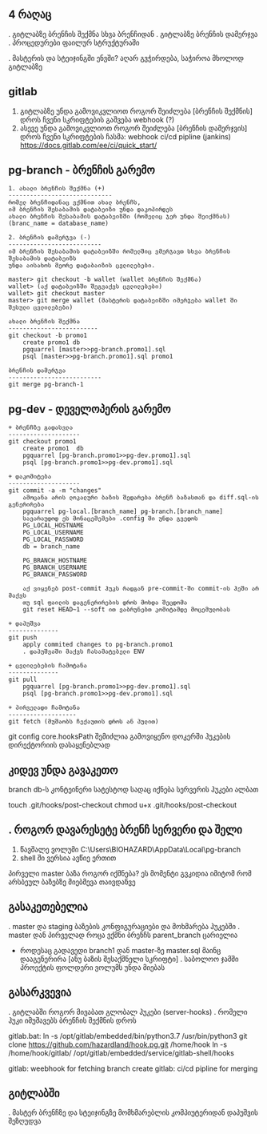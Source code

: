 4 რაღაც
-----------------------
. გიტლაბზე ბრენჩის შექმნა სხვა ბრენჩიდან
. გიტლაბზე ბრენჩის დამერჯვა
. პროცედურები ფაილურ სტრუქტურაში


. მასტერის და სტეიჯინგში ენვში? აღარ გვჭირდება, საჭიროა მხოლოდ გიტლაბზე

gitlab
------------------------
1. გიტლაბზე უნდა გამოვიკვლიოთ როგორ შეიძლება [ბრენჩის შექმნის] დროს ჩვენი სკრიფტების გაშვება
    webhook (?)
2. ასევე უნდა გამოვიკვლიოთ როგორ შეიძლება [ბრენჩის დამერჯვის] დროს ჩვენი სკრიფტების ჩასმა:
    webhook
    ci/cd pipline (jankins) https://docs.gitlab.com/ee/ci/quick_start/

pg-branch - ბრენჩის გარემო
----------------------

    1. ახალი ბრენჩის შექმნა (+)
    -----------------------------
    რომელ ბრენჩიდანაც ვქმნით ახალ ბრენჩს,
    იმ ბრენჩის შესაბამის დატაბეიზი უნდა დაკოპირდეს
    ახალი ბრენჩის შესაბამის დატაბეიზში (რომელიც ჯერ უნდა შეიქმნას)
    (branc_name = database_name)

    2. ბრენჩის დამერჯვა (-)
    --------------------------
    იმ ბრენჩის შესაბამის დატაბეიზში რომელშიც ვმერჯავთ სხვა ბრენჩის შესაბამის დატაბეიზს
    უნდა აისახოს მეორე დატაბაიზის ცვლილებები.

    master> git checkout -b wallet (wallet ბრენჩის შექმნა)
    wallet> (აქ დატაბეიზში შეგვაქვს ცვლილებები)
    wallet> git checkout master
    master> git merge wallet (მასტერის დატაბეიზში იმერჯება wallet ში შესული ცვლილებები)

    ახალი ბრენჩის შექმნა
    -------------------------
    git checkout -b promo1
        create promo1 db
        pgquarrel [master>>pg-branch.promo1].sql
        psql [master>>pg-branch.promo1].sql promo1

    ბრენჩის დამერჯვა
    --------------------------
    git merge pg-branch-1



pg-dev - დეველოპერის გარემო
--------------------------------

    + ბრენჩზე გადასვლა
    --------------------
    git checkout promo1
        create promo1  db
        pgquarrel [pg-branch.promo1>>pg-dev.promo1].sql
        psql [pg-branch.promo1>>pg-dev.promo1].sql

    + დაკომიტება
    --------------------
    git commit -a -m "changes"
        ამოცანა არის ლოკალური ბაზის შედარება ბრენჩ ბაზასთან და diff.sql-ის გენერირება
        pgquarrel pg-local.[branch_name] pg-branch.[branch_name]
        სავარაუდოდ ეს მონაცემემები .config ში უნდა გვედოს
        PG_LOCAL_HOSTNAME
        PG_LOCAL_USERNAME
        PG_LOCAL_PASSWORD
        db = branch_name

        PG_BRANCH_HOSTNAME
        PG_BRANCH_USERNAME
        PG_BRANCH_PASSWORD

        აქ ვიყენებ post-commit ჰუკს რადგან pre-commit-ში commit-ის ჰეში არ მაქვს
        თუ sql ფაილის დაგენერირების დროს მოხდა შეცდომა
        git reset HEAD~1 --soft ით ვაბრუნებთ კომიტამდე მოცემულობას

    + დაპუშვა
    --------------
    git push
        apply commited changes to pg-branch.promo1
        . დაპუშვაში მაქვს ჩასამატებელი ENV

    + ცვლილებების ჩამოტანა
    --------------
    git pull
        pgquarrel [pg-branch.promo1>>pg-dev.promo1].sql
        psql [pg-branch.promo1>>pg-dev.promo1].sql

    + პირველადი ჩამოტანა
    -------------------
    git fetch (მუშაობს ჩექაუთის დროს ან პულით)

git config core.hooksPath შემიძლია გამოვიყენო დოკერში ჰუკების დირექტორიის დასაყენებლად

კიდევ უნდა გავაკეთო
---------------------------
branch db-ს კონტეინერი სატესტოდ სადაც იქნება სერვერის ჰუკები ალბათ





touch .git/hooks/post-checkout
chmod u+x .git/hooks/post-checkout


. როგორ დავარესეტე ბრენჩ სერვერი და შელი
--------------------------
1. წავშალე ვოლუმი C:\Users\BIOHAZARD\AppData\Local\pg-branch
2. shell ში ვერსია ავწიე ერთით


პირველი master ბაზა როგორ იქმნება?
ეს მომენტი გვკიდია იმიტომ რომ არსბეულ ბაზებზე მიებმევა თაივდანვე

გასაკეთებელია
---------------------
. master და staging ბაზების კონფიგურაციები და მოხმარება ჰუკებში
. master დან პირველად როცა ვქმნი ბრენჩს parent_branch ცარიელია
+ როდესაც გადავედი branch1 დან master-ზე master.sql მაინც დააგენერირა
    [ანუ ბაზის შესაქმნელი სკრიფტი]
. საბოლოო ჯამში პროექტის ფოლდერი ვოლუმს უნდა მიებას

გასარკვევია
---------------------
. გიტლაბში როგორ მივაბათ გლობალ ჰუკები (server-hooks)
. რომელი ჰუკი იმუშავებს ბრენჩის შექმნის დროს

gitlab.bat:
ln -s /opt/gitlab/embedded/bin/python3.7 /usr/bin/python3
git clone https://github.com/hazardland/hook.pg.git /home/hook
ln -s /home/hook/gitlab/ /opt/gitlab/embedded/service/gitlab-shell/hooks

gitlab: weebhook for fetching branch create
gitlab: ci/cd pipline for merging


გიტლაბში
---------------------
. მასტერ ბრენჩზე და სტეიჯინგზე მომხმარებლის კომპიუტერიდან დაპუშვის შეზღუდვა
